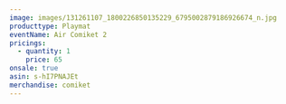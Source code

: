 ```yaml
---
image: images/131261107_1800226850135229_6795002879186926674_n.jpg
producttype: Playmat
eventName: Air Comiket 2
pricings:
  - quantity: 1
    price: 65
onsale: true
asin: s-hI7PNAJEt
merchandise: comiket
---
```

